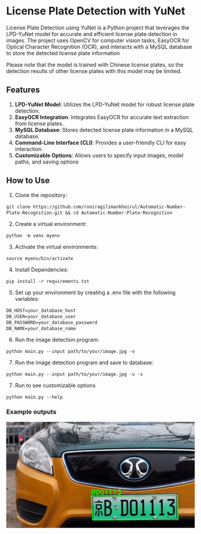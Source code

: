 # License Plate Detection with YuNet

License Plate Detection using YuNet is a Python project that leverages the LPD-YuNet model for accurate and efficient license plate detection in images. The project uses OpenCV for computer vision tasks, EasyOCR for Optical Character Recognition (OCR), and interacts with a MySQL database to store the detected license plate information

Please note that the model is trained with Chinese license plates, so the detection results of other license plates with this model may be limited.

## Features

1. **LPD-YuNet Model**: Utilizes the LPD-YuNet model for robust license plate detection.
2. **EasyOCR Integration**: Integrates EasyOCR for accurate text extraction from license plates.
3. **MySQL Database**: Stores detected license plate information in a MySQL database.
4. **Command-Line Interface (CLI)**: Provides a user-friendly CLI for easy interaction.
5. **Customizable Options**: Allows users to specify input images, model paths, and saving options

## How to Use

1. Clone the repository:

```
git clone https://github.com/roniragilimankhoirul/Automatic-Number-Plate-Recognition.git && cd Automatic-Number-Plate-Recognition
```

2. Create a virtual environment:

```
python -m venv myenv
```

3. Activate the virtual environments:

```
source myenv/bin/activate
```

4. Install Dependencies:

```
pip install -r requirements.txt
```

5. Set up your environment by creating a .env file with the following variables:

```
DB_HOST=your_database_host
DB_USER=your_database_user
DB_PASSWORD=your_database_password
DB_NAME=your_database_name
```

6. Run the image detection program:

```
python main.py --input path/to/your/image.jpg -v
```

7. Run the image detection program and save to database:

```
python main.py --input path/to/your/image.jpg -v -s
```

7. Run to see customizable options

```
python main.py --help
```

### Example outputs

![lpd](./example_outputs/BD01113_output.jpg)
